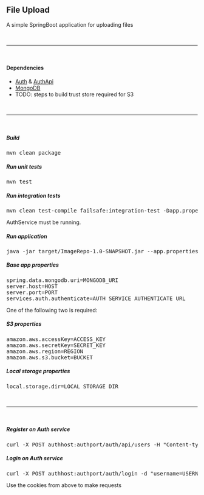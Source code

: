 ## File Upload

A simple SpringBoot application for uploading files

<br>
<hr>
<br>

#### Dependencies
* [Auth](https://github.com/r-c-s/Auth) & [AuthApi](https://github.com/r-c-s/AuthApi)
* [MongoDB](https://docs.mongodb.com/manual/installation/)
* TODO: steps to build trust store required for S3

<br>
<hr>
<br>

##### Build

<pre>
mvn clean package
</pre>

##### Run unit tests

<pre>
mvn test
</pre>

##### Run integration tests
<pre>
mvn clean test-compile failsafe:integration-test -Dapp.properties=APP_PROPERTIES_FILE
</pre>
AuthService must be running.

##### Run application

<pre>
java -jar target/ImageRepo-1.0-SNAPSHOT.jar --app.properties=APP_PROPERTIES_FILE 
</pre>

##### Base app properties

<pre>
spring.data.mongodb.uri=MONGODB_URI
server.host=HOST
server.port=PORT
services.auth.authenticate=AUTH_SERVICE_AUTHENTICATE_URL
</pre>

One of the following two is required:

##### S3 properties

<pre>
amazon.aws.accessKey=ACCESS_KEY
amazon.aws.secretKey=SECRET_KEY
amazon.aws.region=REGION
amazon.aws.s3.bucket=BUCKET
</pre>

##### Local storage properties

<pre>
local.storage.dir=LOCAL_STORAGE_DIR
</pre>

<br>
<hr>
<br>

##### Register on Auth service

<pre>
curl -X POST authhost:authport/auth/api/users -H "Content-type:application/json" -d "{"username":"USERNAME","password":"PASSWORD"}"
</pre>

##### Login on Auth service

<pre>
curl -X POST authhost:authport/auth/login -d "username=USERNAME&password=PASSWORD" -c cookies
</pre>

Use the cookies from above to make requests